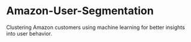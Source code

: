 # Amazon-User-Segmentation
Clustering Amazon customers using machine learning for better insights into user behavior.
